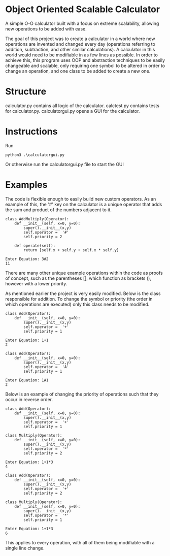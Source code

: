 # Object Oriented Scalable Calculator
A simple O-O calculator built with a focus on extreme scalability, allowing new operations to be added with ease.

The goal of this project was to create a calculator in a world where new operations are invented and changed every day (operations referring to addition, subtraction, and other similar calculations). A calculator in this world would need to be modifiable in as few lines as possible. In order to achieve this, this program uses OOP and abstraction techniques to be easily changeable and scalable, only requiring one symbol to be altered in order to change an operation, and one class to be added to create a new one.

# Structure 
calculator.py contains all logic of the calculator.
calctest.py contains tests for calculator.py.
calculatorgui.py opens a GUI for the calculator.

# Instructions
Run 
```
python3 .\calculatorgui.py  
```
Or otherwise run the calculatorgui.py file to start the GUI

# Examples
The code is flexible enough to easily build new custom operators. As an example of this, the '#' key on the calculator is a unique operator that adds the sum and product of the numbers adjacent to it.
```
class AddMultiply(Operator):
    def __init__(self, x=0, y=0):
        super().__init__(x,y)
        self.operator =  '#'
        self.priority = 2

    def operate(self):
        return [self.x + self.y + self.x * self.y]
```
```
Enter Equation: 3#2
11
```
There are many other unique example operations within the code as proofs of concept, such as the parentheses [], which function as brackets (), however with a lower priority.

As mentioned earlier the project is very easily modified. Below is the class responsible for addition. To change the symbol or priority (the order in which operations are executed) only this class needs to be modified.
```
class Add(Operator):
    def __init__(self, x=0, y=0):
        super().__init__(x,y)
        self.operator =  '+'
        self.priority = 1
```
```
Enter Equation: 1+1
2
```

```
class Add(Operator):
    def __init__(self, x=0, y=0):
        super().__init__(x,y)
        self.operator =  'A'
        self.priority = 1
```
```
Enter Equation: 1A1
2
```

Below is an example of changing the priority of operations such that they occur in reverse order.
```
class Add(Operator):
    def __init__(self, x=0, y=0):
        super().__init__(x,y)
        self.operator =  '+'
        self.priority = 1

class Multiply(Operator):
    def __init__(self, x=0, y=0):
        super().__init__(x,y)
        self.operator =  '*'
        self.priority = 2
```
```
Enter Equation: 1+1*3
4
```

```
class Add(Operator):
    def __init__(self, x=0, y=0):
        super().__init__(x,y)
        self.operator =  '+'
        self.priority = 2

class Multiply(Operator):
    def __init__(self, x=0, y=0):
        super().__init__(x,y)
        self.operator =  '*'
        self.priority = 1
```
```
Enter Equation: 1+1*3
6
```
This applies to every operation, with all of them being modifiable with a single line change.
